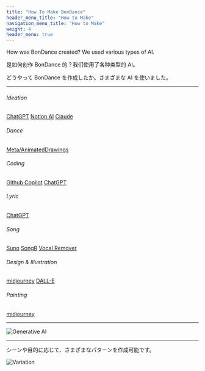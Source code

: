 ```yaml
---
title: "How To Make BonDance"
header_menu_title: "How to Make"
navigation_menu_title: "How to Make"
weight: 4
header_menu: true
---
```


How was BonDance created? We used various types of AI.

是如何创作 BonDance 的？我们使用了各种类型的 AI。

どうやって BonDance を作成したか。さまざまな AI を使いました。

---

###### Ideation

[ChatGPT](https://chat.openai.com/) [Notion AI](https://www.notion.so/product/ai) [Claude](https://claude.ai)

###### Dance

[Meta/AnimatedDrawings](https://sketch.metademolab.com/)

###### Coding

[Github Copilot](https://github.com/features/copilot) [ChatGPT](https://chat.openai.com/)

###### Lyric

[ChatGPT](https://chat.openai.com/)

###### Song

[Suno](https://suno.com/) [SongR](https://www.songr.ai/) [Vocal Remover](https://vocalremover.org/)

###### Design & Illustration

[midjourney](https://www.midjourney.com/) [DALL-E](https://openai.com/index/dall-e-3/)

###### Painting

[midjourney](https://www.midjourney.com/)


---

![Generative AI](images/genai_202409.png)

---

シーンや目的に応じて、さまざまなパターンを作成可能です。

![Variation](images/variation.png)
